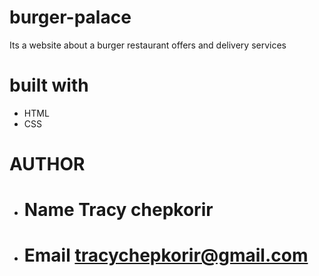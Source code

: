 # burger-palace
Its a website about a burger restaurant offers and delivery services 
# built with
* HTML
* CSS

# AUTHOR
* # Name  Tracy chepkorir
* # Email tracychepkorir@gmail.com
